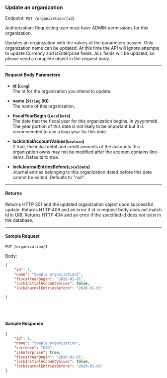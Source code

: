 ### Update an organization
Endpoint: `PUT /organization/{id}`

Authorization: Requesting user must have ADMIN permissions for this organization.

Updates an organization with the values of the parameters passed. Only organization name can be updated. At this time the API will ignore attempts to update Currency and isEnterprise fields. ALL fields will be updated, so please send a complete object in the request body.
___

#### Request Body Parameters
- **id (`Long`)** <br/>
The id for the organization you intend to update.

- **name (`String` 50)** <br/>
The name of this organization.

- **fiscalYearBegin (`LocalDate`)** <br/>
The date that the fiscal year for this organization begins, in yyyymmdd. The year portion of this date is not likely to be important but it is recommended to use a leap year for this date.

- **lockInitialAccountValues(`boolean`)**<br/>
If true, the initial debit and credit amounts of the accounts this organization owns may not be modified after the account contains line-items. Defaults to true.

- **lockJournalEntriesBefore(`LocalDate`)**<br/>
Journal entries belonging to this organization dated before this date cannot be edited. Defaults to "null".

___
#### Returns
Returns HTTP 201 and the updated organization object upon successful update. Returns HTTP 409 and an error if id in request body does not match id in URI. Returns HTTP 404 and an error if the specified id does not exist in the database.
___
#### Sample Request
`PUT /organization/1`

Body: 

```json
{
    "id": 1,
    "name": "Sample organization2",
	"fiscalYearBegin": "2020-01-01",
	"lockInitialAccountValues": false,
    "lockJournalEntriesBefore": "2020-01-01"

}
```
<br/>
<br/>

#### Sample Response
```json
{
    "id": 1,
    "name": "Sample organization",
    "currency": "USD",
    "isEnterprise": true,
    "fiscalYearBegin": "2020-01-01",
    "lockInitialAccountValues": false,
    "lockJournalEntriesBefore": "2020-01-01"
}
```


